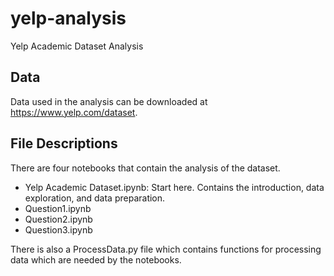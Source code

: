 # yelp-analysis
Yelp Academic Dataset Analysis

## Data
Data used in the analysis can be downloaded at https://www.yelp.com/dataset.

## File Descriptions
There are four notebooks that contain the analysis of the dataset.
- Yelp Academic Dataset.ipynb: Start here. Contains the introduction, data exploration, and data preparation.
- Question1.ipynb
- Question2.ipynb
- Question3.ipynb

There is also a ProcessData.py file which contains functions for processing data which are needed by the notebooks.
